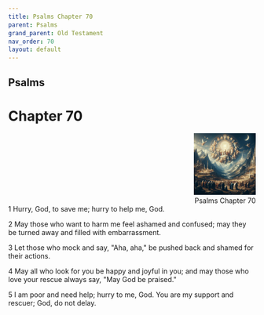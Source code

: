 ```yaml
---
title: Psalms Chapter 70
parent: Psalms
grand_parent: Old Testament
nav_order: 70
layout: default
---
```


## Psalms

# Chapter 70

<div style="clear: both; text-align: right;">
    <img src="/assets/Image/Psalms/500/70.jpg" alt="Psalms Chapter 70" class="chapter-image" style="max-width: 25%; height: auto;"/>
    <figcaption style="font-size: 14px;">Psalms Chapter 70</figcaption>
</div>
1 Hurry, God, to save me; hurry to help me, God.

2 May those who want to harm me feel ashamed and confused; may they be turned away and filled with embarrassment.

3 Let those who mock and say, "Aha, aha," be pushed back and shamed for their actions.

4 May all who look for you be happy and joyful in you; and may those who love your rescue always say, "May God be praised."

5 I am poor and need help; hurry to me, God. You are my support and rescuer; God, do not delay.


